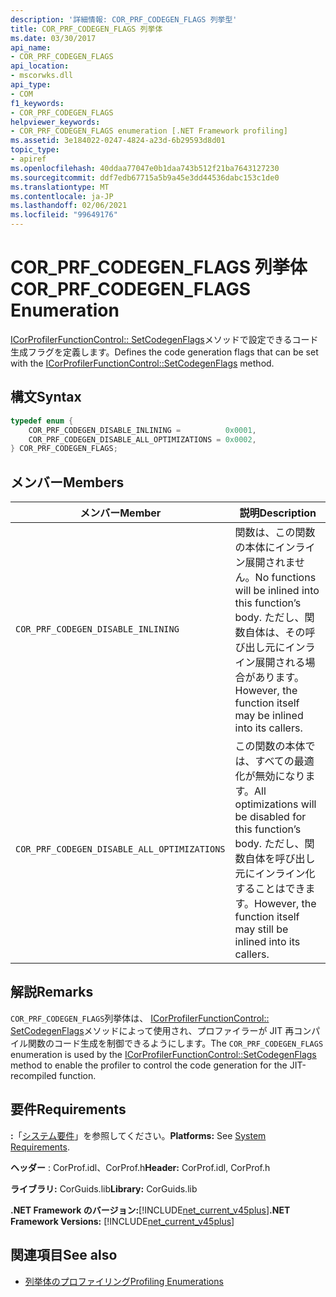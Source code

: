 ```yaml
---
description: '詳細情報: COR_PRF_CODEGEN_FLAGS 列挙型'
title: COR_PRF_CODEGEN_FLAGS 列挙体
ms.date: 03/30/2017
api_name:
- COR_PRF_CODEGEN_FLAGS
api_location:
- mscorwks.dll
api_type:
- COM
f1_keywords:
- COR_PRF_CODEGEN_FLAGS
helpviewer_keywords:
- COR_PRF_CODEGEN_FLAGS enumeration [.NET Framework profiling]
ms.assetid: 3e184022-0247-4824-a23d-6b29593d8d01
topic_type:
- apiref
ms.openlocfilehash: 40ddaa77047e0b1daa743b512f21ba7643127230
ms.sourcegitcommit: ddf7edb67715a5b9a45e3dd44536dabc153c1de0
ms.translationtype: MT
ms.contentlocale: ja-JP
ms.lasthandoff: 02/06/2021
ms.locfileid: "99649176"
---
```

# <a name="cor_prf_codegen_flags-enumeration"></a><span data-ttu-id="15bdc-103">COR_PRF_CODEGEN_FLAGS 列挙体</span><span class="sxs-lookup"><span data-stu-id="15bdc-103">COR_PRF_CODEGEN_FLAGS Enumeration</span></span>

<span data-ttu-id="15bdc-104">[ICorProfilerFunctionControl:: SetCodegenFlags](icorprofilerfunctioncontrol-setcodegenflags-method.md)メソッドで設定できるコード生成フラグを定義します。</span><span class="sxs-lookup"><span data-stu-id="15bdc-104">Defines the code generation flags that can be set with the [ICorProfilerFunctionControl::SetCodegenFlags](icorprofilerfunctioncontrol-setcodegenflags-method.md) method.</span></span>  
  
## <a name="syntax"></a><span data-ttu-id="15bdc-105">構文</span><span class="sxs-lookup"><span data-stu-id="15bdc-105">Syntax</span></span>  
  
```cpp  
typedef enum {  
    COR_PRF_CODEGEN_DISABLE_INLINING =          0x0001,  
    COR_PRF_CODEGEN_DISABLE_ALL_OPTIMIZATIONS = 0x0002,  
} COR_PRF_CODEGEN_FLAGS;  
```  
  
## <a name="members"></a><span data-ttu-id="15bdc-106">メンバー</span><span class="sxs-lookup"><span data-stu-id="15bdc-106">Members</span></span>  
  
|<span data-ttu-id="15bdc-107">メンバー</span><span class="sxs-lookup"><span data-stu-id="15bdc-107">Member</span></span>|<span data-ttu-id="15bdc-108">説明</span><span class="sxs-lookup"><span data-stu-id="15bdc-108">Description</span></span>|  
|------------|-----------------|  
|`COR_PRF_CODEGEN_DISABLE_INLINING`|<span data-ttu-id="15bdc-109">関数は、この関数の本体にインライン展開されません。</span><span class="sxs-lookup"><span data-stu-id="15bdc-109">No functions will be inlined into this function’s body.</span></span> <span data-ttu-id="15bdc-110">ただし、関数自体は、その呼び出し元にインライン展開される場合があります。</span><span class="sxs-lookup"><span data-stu-id="15bdc-110">However, the function itself may be inlined into its callers.</span></span>|  
|`COR_PRF_CODEGEN_DISABLE_ALL_OPTIMIZATIONS`|<span data-ttu-id="15bdc-111">この関数の本体では、すべての最適化が無効になります。</span><span class="sxs-lookup"><span data-stu-id="15bdc-111">All optimizations will be disabled for this function’s body.</span></span> <span data-ttu-id="15bdc-112">ただし、関数自体を呼び出し元にインライン化することはできます。</span><span class="sxs-lookup"><span data-stu-id="15bdc-112">However, the function itself may still be inlined into its callers.</span></span>|  
  
## <a name="remarks"></a><span data-ttu-id="15bdc-113">解説</span><span class="sxs-lookup"><span data-stu-id="15bdc-113">Remarks</span></span>  

 <span data-ttu-id="15bdc-114">`COR_PRF_CODEGEN_FLAGS`列挙体は、 [ICorProfilerFunctionControl:: SetCodegenFlags](icorprofilerfunctioncontrol-setcodegenflags-method.md)メソッドによって使用され、プロファイラーが JIT 再コンパイル関数のコード生成を制御できるようにします。</span><span class="sxs-lookup"><span data-stu-id="15bdc-114">The `COR_PRF_CODEGEN_FLAGS` enumeration is used by the [ICorProfilerFunctionControl::SetCodegenFlags](icorprofilerfunctioncontrol-setcodegenflags-method.md) method to enable the profiler to control the code generation for the JIT-recompiled function.</span></span>  
  
## <a name="requirements"></a><span data-ttu-id="15bdc-115">要件</span><span class="sxs-lookup"><span data-stu-id="15bdc-115">Requirements</span></span>  

 <span data-ttu-id="15bdc-116">**:**「[システム要件](../../get-started/system-requirements.md)」を参照してください。</span><span class="sxs-lookup"><span data-stu-id="15bdc-116">**Platforms:** See [System Requirements](../../get-started/system-requirements.md).</span></span>  
  
 <span data-ttu-id="15bdc-117">**ヘッダー** : CorProf.idl、CorProf.h</span><span class="sxs-lookup"><span data-stu-id="15bdc-117">**Header:** CorProf.idl, CorProf.h</span></span>  
  
 <span data-ttu-id="15bdc-118">**ライブラリ:** CorGuids.lib</span><span class="sxs-lookup"><span data-stu-id="15bdc-118">**Library:** CorGuids.lib</span></span>  
  
 <span data-ttu-id="15bdc-119">**.NET Framework のバージョン:**[!INCLUDE[net_current_v45plus](../../../../includes/net-current-v45plus-md.md)]</span><span class="sxs-lookup"><span data-stu-id="15bdc-119">**.NET Framework Versions:** [!INCLUDE[net_current_v45plus](../../../../includes/net-current-v45plus-md.md)]</span></span>  
  
## <a name="see-also"></a><span data-ttu-id="15bdc-120">関連項目</span><span class="sxs-lookup"><span data-stu-id="15bdc-120">See also</span></span>

- [<span data-ttu-id="15bdc-121">列挙体のプロファイリング</span><span class="sxs-lookup"><span data-stu-id="15bdc-121">Profiling Enumerations</span></span>](profiling-enumerations.md)

